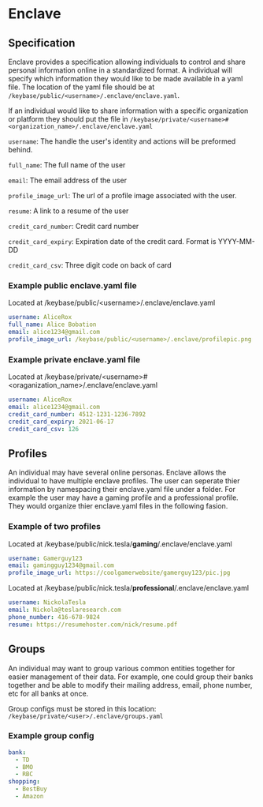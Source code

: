 # Enclave

## Specification

Enclave provides a specification allowing individuals to control and share personal information online in a standardized format. A individual will specify which information they would like to be made available in a yaml file. The location of the yaml file should be at `/keybase/public/<username>/.enclave/enclave.yaml`.

If an individual would like to share information with a specific organization or platform they should put the file in `/keybase/private/<username>#<organization_name>/.enclave/enclave.yaml`

`username`: The handle the user's identity and actions will be preformed behind.

`full_name`: The full name of the user

`email`: The email address of the user

`profile_image_url`: The url of a profile image associated with the user.

`resume`: A link to a resume of the user

`credit_card_number`: Credit card number

`credit_card_expiry`: Expiration date of the credit card. Format is YYYY-MM-DD

`credit_card_csv`: Three digit code on back of card

### Example public enclave.yaml file

Located at /keybase/public/\<username>/.enclave/enclave.yaml

```yaml
username: AliceRox
full_name: Alice Bobation
email: alice1234@gmail.com
profile_image_url: /keybase/public/<username>/.enclave/profilepic.png
```

### Example private enclave.yaml file

Located at /keybase/private/\<username>#<oraganization_name>/.enclave/enclave.yaml

```yaml
username: AliceRox
email: alice1234@gmail.com
credit_card_number: 4512-1231-1236-7892
credit_card_expiry: 2021-06-17
credit_card_csv: 126
```

## Profiles

An individual may have several online personas. Enclave allows the individual to have multiple enclave profiles. The user can seperate thier information by namespacing their enclave.yaml file under a folder. For example the user may have a gaming profile and a professional profile. They would organize thier enclave.yaml files in the following fasion.

### Example of two profiles

Located at /keybase/public/nick.tesla/**gaming**/.enclave/enclave.yaml

```yaml
username: Gamerguy123
email: gamingguy1234@gmail.com
profile_image_url: https://coolgamerwebsite/gamerguy123/pic.jpg
```

Located at /keybase/public/nick.tesla/**professional**/.enclave/enclave.yaml

```yaml
username: NickolaTesla
email: Nickola@teslaresearch.com
phone_number: 416-678-9824
resume: https://resumehoster.com/nick/resume.pdf
```

## Groups

An individual may want to group various common entities together for easier management of their data. For example, one could group their banks together and be able to modify their mailing address, email, phone number, etc for all banks at once.

Group configs must be stored in this location: `/keybase/private/<user>/.enclave/groups.yaml`

### Example group config

```yaml
bank:
  - TD
  - BMO
  - RBC
shopping:
  - BestBuy
  - Amazon
```

